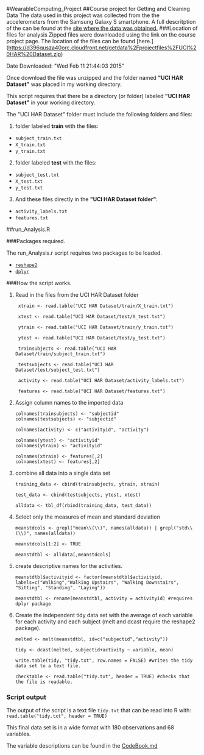 #WearableComputing_Project
##Course project for Getting and Cleaning Data
The data used in this project was collected from the the accelerometers from the Samsung Galaxy S smartphone. A full descritption of the can be found at the [site where the data was obtained.](http://archive.ics.uci.edu/ml/datasets/Human+Activity+Recognition+Using+Smartphones)
###Location of files for analysis
Zipped files were downloaded using the link on the course project page. The location of the files can be found [here.] (https://d396qusza40orc.cloudfront.net/getdata%2Fprojectfiles%2FUCI%20HAR%20Dataset.zip)

Date Downloaded:  "Wed Feb 11 21:44:03 2015"

Once download the file was unzipped and the folder named **"UCI HAR Dataset"** was placed in my working directory.

This script requires that there be a directory (or folder) labeled **"UCI HAR Dataset"** in your working directory.

The "UCI HAR Dataset" folder must include the following folders and files:

1. folder labeled **train** with the files:
 * `subject_train.txt`
 * `X_train.txt`
 * `y_train.txt`
2. folder labeled **test** with the files:
 * `subject_test.txt`
 * `X_test.txt`
 * `y_test.txt`
3. And these files directly in the **"UCI HAR Dataset folder"**:
 * `activity_labels.txt`
 * `features.txt`
 
##run_Analysis.R

###Packages required.

The run_Analysis.r script requires two packages to be loaded.
  * [`reshape2`](http://cran.r-project.org/web/packages/reshape2/index.html)
  * [`dplyr`](http://cran.r-project.org/web/packages/dplyr/index.html)

###How the script works.
1. Read in the files from the UCI HAR Dataset folder
     ``` 
      xtrain <- read.table("UCI HAR Dataset/train/X_train.txt")

      xtest <- read.table("UCI HAR Dataset/test/X_test.txt")

      ytrain <- read.table("UCI HAR Dataset/train/y_train.txt")

      ytest <- read.table("UCI HAR Dataset/test/y_test.txt")

      trainsubjects <- read.table("UCI HAR Dataset/train/subject_train.txt")

      testsubjects <- read.table("UCI HAR Dataset/test/subject_test.txt")

      activity <- read.table("UCI HAR Dataset/activity_labels.txt")

      features <- read.table("UCI HAR Dataset/features.txt")
     ```
2. Assign column names to the imported data
     ```
     colnames(trainsubjects) <- "subjectid"
     colnames(testsubjects) <- "subjectid"

     colnames(activity) <- c("activityid", "activity")

     colnames(ytest) <- "activityid"
     colnames(ytrain) <- "activityid"

     colnames(xtrain) <- features[,2]
     colnames(xtest) <- features[,2]
     ```
3. combine all data into a single data set
     ```
     training_data <- cbind(trainsubjects, ytrain, xtrain)

     test_data <- cbind(testsubjects, ytest, xtest)

     alldata <- tbl_df(rbind(training_data, test_data))
     ```
4. Select only the measures of mean and standard deviation
     ```
     meanstdcols <- grepl("mean\\(\\)", names(alldata)) | grepl("std\\(\\)", names(alldata))

     meanstdcols[1:2] <- TRUE

     meanstdtbl <- alldata[,meanstdcols]
     ```
5. create descriptive names for the activities.
     ```
     meanstdtbl$activityid <- factor(meanstdtbl$activityid, labels=c("Walking","Walking Upstairs", "Walking Downstairs", "Sitting", "Standing", "Laying"))

     meanstdtbl <- rename(meanstdtbl, activity = activityid) #requires dplyr package
     ```
6. Create the independent tidy data set with the average of each variable for each activity and each subject (melt and dcast require the reshape2 package).
     ```
     melted <- melt(meanstdtbl, id=c("subjectid","activity"))

     tidy <- dcast(melted, subjectid+activity ~ variable, mean)

     write.table(tidy, "tidy.txt", row.names = FALSE) #writes the tidy data set to a text file.

     checktable <- read.table("tidy.txt", header = TRUE) #checks that the file is readable.
     ```
### Script output
The output of the script is a text file `tidy.txt` that can be read into R with: `read.table("tidy.txt", header = TRUE)`

This final data set is in a wide format with 180 observations and 68 variables. 

The variable descriptions can be found in the [CodeBook.md](../master/CodeBook.md)
